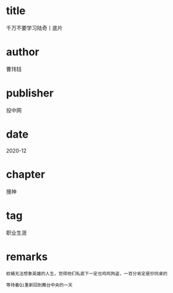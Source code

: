 # title
千万不要学习陆奇丨底片

# author
曹玮钰

# publisher
投中网

# date
2020-12

# chapter
搜神

# tag
职业生涯

# remarks
`蚊蝇无法想象英雄的人生，觉得他们私底下一定也鸡鸣狗盗，一百分肯定是抄同桌的`

`等待着Qi重新回到舞台中央的一天`
